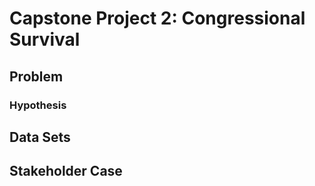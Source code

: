 # Capstone Project 2: Congressional Survival

## Problem

### Hypothesis

## Data Sets

## Stakeholder Case
